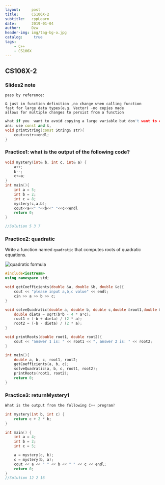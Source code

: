 ```yaml
---
layout:     post
title:      CS106X-2
subtitle:   cppLearn
date:       2019-01-04
author:     Dzw
header-img: img/tag-bg-o.jpg
catalog: 	 true
tags:
    - C++
    - CS106X
---
```




## CS106X-2



### Slides2 note

```
pass by reference:

& just in function definition ,no change when calling function
fast for large data types(e.g. Vector) -no copies made
allows for multiple changes to persist from a function
```



```c++
what if you  want to avoid copying a large variable but don't want to change it?
ans: use const and &,
void printString(const String& str){
    cout<<str<<endl;
}
```



### Practice1: what is the output of the following code?

```c++
void mystery(int& b, int c, int& a) {
    a++;
    b--;
    c+=a;
}
int main(){
    int a = 5;
    int b = 2;
    int c = 8;
    mystery(c,a,b);
    cout<<a<<" "<<b<<" "<<c<<endl
    return 0;
}

//Solution 5 3 7
```



### Practice2: quadratic

Write a function named `quadratic` that computes roots of quadratic equations. 

![quadratic formula](https://www.codestepbystep.com/problems//cpp/parameters/quadratic.gif)

```c++
#include<iostream>
using namespace std;

void getCoefficients(double &a, double &b, double &c){
	cout << "please input a,b,c value" << endl;
	cin >> a >> b >> c;
}

void solveQuadratic(double a, double b, double c,double &root1,double &root2){
	double dieta = sqrt(b*b - 4 * a*c);
	root1 = (-b + dieta) / (2 * a);
	root2 = (-b - dieta) / (2 * a);
}

void printRoots(double root1, double root2){
	cout << "answer 1 is: " << root1 << ", answer 2 is: " << root2;
}

int main(){
	double a, b, c, root1, root2;
	getCoefficients(a, b, c);
	solveQuadratic(a, b, c, root1, root2);
	printRoots(root1, root2);
	return 0;
}
```



### Practice3: returnMystery1

```c++
What is the output from the following C++ program?

int mystery(int b, int c) {
    return c + 2 * b;
}

int main() {
    int a = 4;
    int b = 2;
    int c = 5;

    a = mystery(c, b);
    c = mystery(b, a);
    cout << a << " " << b << " " << c << endl;
    return 0;
}
//Solution 12 2 16
```





